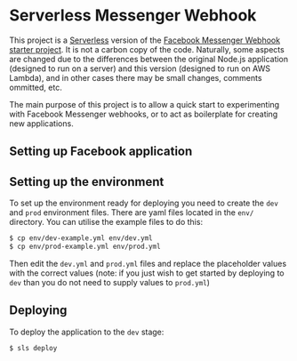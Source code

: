 # Serverless Messenger Webhook

This project is a [Serverless](https://serverless.com/) version of the [Facebook Messenger Webhook starter project](https://developers.facebook.com/docs/messenger-platform/getting-started/webhook-setup). It is not a carbon copy of the code. Naturally, some aspects are changed due to the differences between the original Node.js application (designed to run on a server) and this version (designed to run on AWS Lambda), and in other cases there may be small changes, comments ommitted, etc.

The main purpose of this project is to allow a quick start to experimenting with Facebook Messenger webhooks, or to act as boilerplate for creating new applications.

## Setting up Facebook application

## Setting up the environment

To set up the environment ready for deploying you need to create the `dev` and `prod` environment files. There are yaml files located in the `env/` directory. You can utilise the example files to do this:
```sh
$ cp env/dev-example.yml env/dev.yml
$ cp env/prod-example.yml env/prod.yml
```
Then edit the `dev.yml` and `prod.yml` files and replace the placeholder values with the correct values (note: if you just wish to get started by deploying to `dev` than you do not need to supply values to `prod.yml`)

## Deploying

To deploy the application to the `dev` stage:
```sh
$ sls deploy
```
